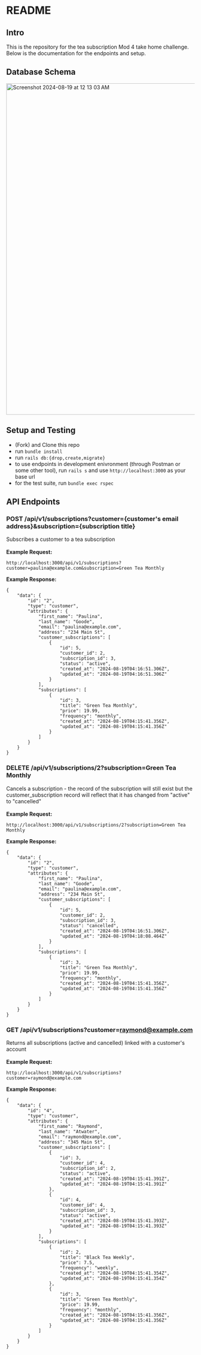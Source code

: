 # README

## Intro

This is the repository for the tea subscription Mod 4 take home challenge. Below is the documentation for the endpoints and setup.

## Database Schema
<img width="885" alt="Screenshot 2024-08-19 at 12 13 03 AM" src="https://github.com/user-attachments/assets/87f7a62c-a856-44ac-87ab-1de521c566d2">

<br>

## Setup and Testing
- (Fork) and Clone this repo
- run `bundle install`
- run `rails db:{drop,create,migrate}`
- to use endpoints in development enivronment (through Postman or some other tool), run `rails s` and use `http://localhost:3000` as your base url
- for the test suite, run `bundle exec rspec`

## API Endpoints

### POST /api/v1/subscriptions?customer={customer's email address}&subscription={subscription title}

Subscribes a customer to a tea subscription
<br><br>
**Example Request:**
```
http://localhost:3000/api/v1/subscriptions?customer=paulina@example.com&subscription=Green Tea Monthly
```
**Example Response:**
```
{
    "data": {
        "id": "2",
        "type": "customer",
        "attributes": {
            "first_name": "Paulina",
            "last_name": "Goode",
            "email": "paulina@example.com",
            "address": "234 Main St",
            "customer_subscriptions": [
                {
                    "id": 5,
                    "customer_id": 2,
                    "subscription_id": 3,
                    "status": "active",
                    "created_at": "2024-08-19T04:16:51.306Z",
                    "updated_at": "2024-08-19T04:16:51.306Z"
                }
            ],
            "subscriptions": [
                {
                    "id": 3,
                    "title": "Green Tea Monthly",
                    "price": 19.99,
                    "frequency": "monthly",
                    "created_at": "2024-08-19T04:15:41.356Z",
                    "updated_at": "2024-08-19T04:15:41.356Z"
                }
            ]
        }
    }
}
```
### DELETE /api/v1/subscriptions/2?subscription=Green Tea Monthly

Cancels a subscription - the record of the subscription will still exist but the customer_subscription record will reflect that it has changed from "active" to "cancelled"
<br><br>
**Example Request:**
```
http://localhost:3000/api/v1/subscriptions/2?subscription=Green Tea Monthly
```
**Example Response:**
```
{
    "data": {
        "id": "2",
        "type": "customer",
        "attributes": {
            "first_name": "Paulina",
            "last_name": "Goode",
            "email": "paulina@example.com",
            "address": "234 Main St",
            "customer_subscriptions": [
                {
                    "id": 5,
                    "customer_id": 2,
                    "subscription_id": 3,
                    "status": "cancelled",
                    "created_at": "2024-08-19T04:16:51.306Z",
                    "updated_at": "2024-08-19T04:18:08.464Z"
                }
            ],
            "subscriptions": [
                {
                    "id": 3,
                    "title": "Green Tea Monthly",
                    "price": 19.99,
                    "frequency": "monthly",
                    "created_at": "2024-08-19T04:15:41.356Z",
                    "updated_at": "2024-08-19T04:15:41.356Z"
                }
            ]
        }
    }
}
```
### GET /api/v1/subscriptions?customer=raymond@example.com

Returns all subscriptions (active and cancelled) linked with a customer's account
<br><br>
**Example Request:**
```
http://localhost:3000/api/v1/subscriptions?customer=raymond@example.com
```
**Example Response:**
```
{
    "data": {
        "id": "4",
        "type": "customer",
        "attributes": {
            "first_name": "Raymond",
            "last_name": "Atwater",
            "email": "raymond@example.com",
            "address": "345 Main St",
            "customer_subscriptions": [
                {
                    "id": 3,
                    "customer_id": 4,
                    "subscription_id": 2,
                    "status": "active",
                    "created_at": "2024-08-19T04:15:41.391Z",
                    "updated_at": "2024-08-19T04:15:41.391Z"
                },
                {
                    "id": 4,
                    "customer_id": 4,
                    "subscription_id": 3,
                    "status": "active",
                    "created_at": "2024-08-19T04:15:41.393Z",
                    "updated_at": "2024-08-19T04:15:41.393Z"
                }
            ],
            "subscriptions": [
                {
                    "id": 2,
                    "title": "Black Tea Weekly",
                    "price": 7.5,
                    "frequency": "weekly",
                    "created_at": "2024-08-19T04:15:41.354Z",
                    "updated_at": "2024-08-19T04:15:41.354Z"
                },
                {
                    "id": 3,
                    "title": "Green Tea Monthly",
                    "price": 19.99,
                    "frequency": "monthly",
                    "created_at": "2024-08-19T04:15:41.356Z",
                    "updated_at": "2024-08-19T04:15:41.356Z"
                }
            ]
        }
    }
}
```
